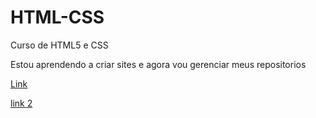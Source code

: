 # HTML-CSS
 Curso de HTML5 e CSS

 Estou aprendendo a criar sites e agora vou gerenciar meus repositorios

<a href="Exercicios/EX 027/mq002/index.html">Link</a>

<a href="Exercicios/EX 027/mq005/index.html">link 2 </a>